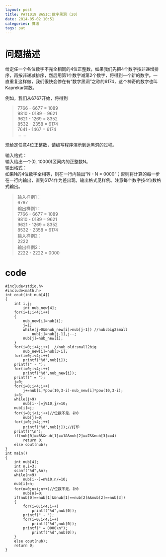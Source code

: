 ```yaml
---
layout: post
title: PAT1019 BASIC:数字黑洞 (20)
date: 2014-05-02 10:51
categories: 算法
tags: pat
---
```

# 问题描述
给定任一个各位数字不完全相同的4位正整数，如果我们先把4个数字按非递增排序，再按非递减排序，然后用第1个数字减第2个数字，将得到一个新的数字。一直重复这样做，我们很快会停在有“数字黑洞”之称的6174，这个神奇的数字也叫Kaprekar常数。

例如，我们从6767开始，将得到  
>7766 - 6677 = 1089  
9810 - 0189 = 9621  
9621 - 1269 = 8352  
8532 - 2358 = 6174  
7641 - 1467 = 6174  
... ...  

现给定任意4位正整数，请编写程序演示到达黑洞的过程。

输入格式：  
输入给出一个(0, 10000)区间内的正整数N。  
输出格式：  
如果N的4位数字全相等，则在一行内输出“N - N = 0000”；否则将计算的每一步在一行内输出，直到6174作为差出现，输出格式见样例。注意每个数字按4位数格式输出。

>输入样例1：  
6767  
输出样例1：  
7766 - 6677 = 1089  
9810 - 0189 = 9621  
9621 - 1269 = 8352  
8532 - 2358 = 6174  
输入样例2：  
2222  
输出样例2：  
2222 - 2222 = 0000

# code
```
#include<stdio.h>
#include<math.h>
int cout(int nub[4])
{
	int i,j;
        int nub_new[4];
	for(i=1;i<4;i++)
	{
		nub_new[i]=nub[i];	
		j=i;
		while(j>0&&nub_new[i]>nub[j-1]) //nub:big2small
			nub[j]=nub[j-1],j--;
		nub[j]=nub_new[i];	
	}
	for(i=0;i<4;i++)  //nub_old:small2big
		nub_new[i]=nub[3-i];
	for(i=0;i<4;i++)
		printf("%d",nub[i]);
	printf(" - ");	
	for(i=0;i<4;i++)
		printf("%d",nub_new[i]);
	printf(" = ");
	j=0;
	for(i=0;i<4;i++)
		j+=nub[i]*pow(10,3-i)-nub_new[i]*pow(10,3-i);
	i=3;
	while(j>9)
		nub[i--]=j%10,j/=10;
	nub[i]=j;
	for(j=0;j<i;j++)//位数不足，补0
		nub[j]=0;
	for(j=0;j<4;j++)
		printf("%d",nub[j]);//打印
	printf("\n");
	if(nub[0]==6&&nub[1]==1&&nub[2]==7&&nub[3]==4)
		return 0;
	else cout(nub);
}
int main()
{
	int nub[4];
	int n,i=3;
	scanf("%d",&n);
	while(n>9)
		nub[i--]=n%10,n/=10;
	nub[i]=n;
	for(n=0;n<i;n++)//位数不足，补0
		nub[n]=0;
	if(nub[0]==nub[1]&&nub[1]==nub[2]&&nub[2]==nub[3])
	{
		for(i=0;i<4;i++)
			printf("%d",nub[0]);
		printf(" - ");
		for(i=0;i<4;i++)
			printf("%d",nub[0]);
		printf(" = 0000\n");
			printf("%d",nub[0]);
	}
	else cout(nub);
	return 0;	
}
```